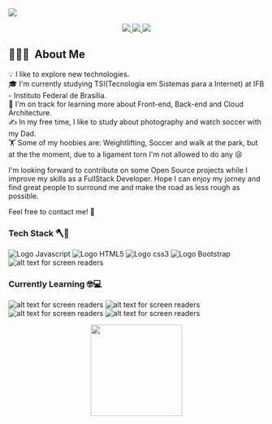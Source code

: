 <img  src="https://i.ibb.co/X3BmmG0/download.png">

<p align="center">
  <a href="https://www.instagram.com/chileninhow/">
    <img src="https://img.shields.io/badge/Instagram-E4405F?style=for-the-badge&logo=instagram&logoColor=white">
  <a>
  <a href="https://twitter.com/chilenimmm">
    <img src="https://img.shields.io/badge/Twitter-1DA1F2?style=for-the-badge&logo=twitter&logoColor=white">
  </a> 
  <a href="https://www.linkedin.com/in/guilherme-costa-75535622/">
    <img src="https://img.shields.io/badge/LinkedIn-0077B5?style=for-the-badge&logo=linkedin&logoColor=white">  
  </a>
</p>
    
    
## 👨🏻‍💻 &nbsp;About Me

💡 I like to explore new technologies.\
🎓 I'm currently studying TSI(Tecnologia em Sistemas para a Internet) at IFB - Instituto Federal de Brasília.\
🌱 I'm on track for learning more about Front-end, Back-end and Cloud Architecture.\
✍️ In my free time, I like to study about photography and watch soccer with my Dad.\
🏋️ Some of my hoobies are: Weightlifting, Soccer and walk at the park, but at the the moment, due to a ligament torn I'm not allowed to do any 😢
    

I'm looking forward to contribute on some Open Source projects while I improve my skills as a FullStack Developer. Hope I can enjoy my jorney and find great people to surround me and make the road as less rough as possible. 

Feel free to contact me! 🐼
    

### Tech Stack 🪓👷
 
![Logo Javascript](https://img.shields.io/badge/JavaScript-F7DF1E?style=for-the-badge&logo=javascript&logoColor=black "JavaScript")
![Logo HTML5](https://img.shields.io/badge/HTML5-E34F26?style=for-the-badge&logo=html5&logoColor=white "HTML5")
![Logo css3](https://img.shields.io/badge/CSS3-1572B6?style=for-the-badge&logo=css3&logoColor=white "CSS3")
![Logo Bootstrap](https://img.shields.io/badge/Bootstrap-563D7C?style=for-the-badge&logo=bootstrap&logoColor=white "Bootstrap")
![alt text for screen readers](https://img.shields.io/badge/Java-ED8B00?style=for-the-badge&logo=java&logoColor=white "JAVA")


### Currently Learning 🤓💻

![alt text for screen readers](https://img.shields.io/badge/Angular-DD0031?style=for-the-badge&logo=angular&logoColor=white "Angular")
![alt text for screen readers](https://img.shields.io/badge/TypeScript-007ACC?style=for-the-badge&logo=typescript&logoColor=white "TypeScript")
![alt text for screen readers](https://img.shields.io/badge/Spring-6DB33F?style=for-the-badge&logo=spring&logoColor=white "SPRING")
![alt text for screen readers](https://img.shields.io/badge/Git-E34F26?style=for-the-badge&logo=git&logoColor=white "GIT")

 
<p align="center">
<a href="https://github.com/GuilhermeCostaDF">
  <img height="180em" src="https://github-readme-stats-eight-theta.vercel.app/api/top-langs/?username=GuilhermeCostaDF&layout=compact&langs_count=8&theme=dracula"/>
</a>
</p>




